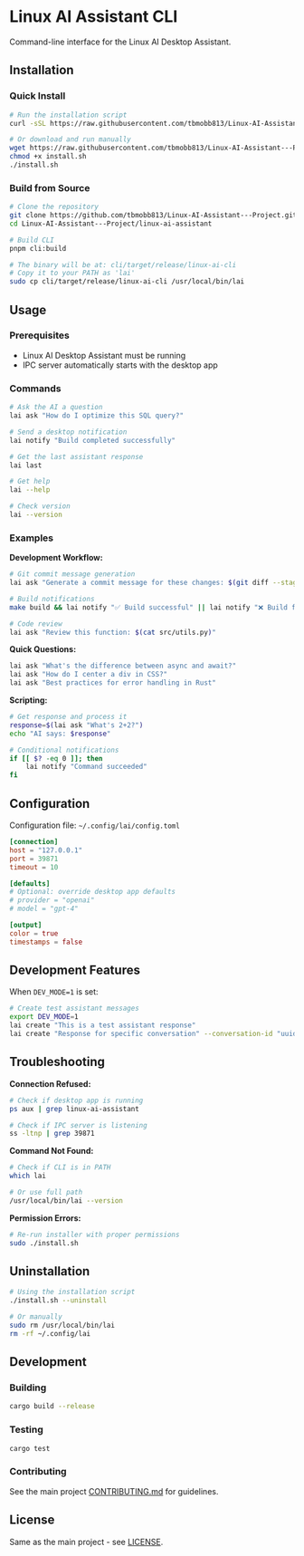 # Linux AI Assistant CLI

Command-line interface for the Linux AI Desktop Assistant.

## Installation

### Quick Install

```bash
# Run the installation script
curl -sSL https://raw.githubusercontent.com/tbmobb813/Linux-AI-Assistant---Project/main/linux-ai-assistant/cli/install.sh | bash

# Or download and run manually
wget https://raw.githubusercontent.com/tbmobb813/Linux-AI-Assistant---Project/main/linux-ai-assistant/cli/install.sh
chmod +x install.sh
./install.sh
```

### Build from Source

```bash
# Clone the repository
git clone https://github.com/tbmobb813/Linux-AI-Assistant---Project.git
cd Linux-AI-Assistant---Project/linux-ai-assistant

# Build CLI
pnpm cli:build

# The binary will be at: cli/target/release/linux-ai-cli
# Copy it to your PATH as 'lai'
sudo cp cli/target/release/linux-ai-cli /usr/local/bin/lai
```

## Usage

### Prerequisites

- Linux AI Desktop Assistant must be running
- IPC server automatically starts with the desktop app

### Commands

```bash
# Ask the AI a question
lai ask "How do I optimize this SQL query?"

# Send a desktop notification
lai notify "Build completed successfully"

# Get the last assistant response
lai last

# Get help
lai --help

# Check version
lai --version
```

### Examples

**Development Workflow:**

```bash
# Git commit message generation
lai ask "Generate a commit message for these changes: $(git diff --staged)"

# Build notifications
make build && lai notify "✅ Build successful" || lai notify "❌ Build failed"

# Code review
lai ask "Review this function: $(cat src/utils.py)"
```

**Quick Questions:**

```bash
lai ask "What's the difference between async and await?"
lai ask "How do I center a div in CSS?"
lai ask "Best practices for error handling in Rust"
```

**Scripting:**

```bash
# Get response and process it
response=$(lai ask "What's 2+2?")
echo "AI says: $response"

# Conditional notifications
if [[ $? -eq 0 ]]; then
    lai notify "Command succeeded"
fi
```

## Configuration

Configuration file: `~/.config/lai/config.toml`

```toml
[connection]
host = "127.0.0.1"
port = 39871
timeout = 10

[defaults]
# Optional: override desktop app defaults
# provider = "openai"
# model = "gpt-4"

[output]
color = true
timestamps = false
```

## Development Features

When `DEV_MODE=1` is set:

```bash
# Create test assistant messages
export DEV_MODE=1
lai create "This is a test assistant response"
lai create "Response for specific conversation" --conversation-id "uuid-here"
```

## Troubleshooting

**Connection Refused:**

```bash
# Check if desktop app is running
ps aux | grep linux-ai-assistant

# Check if IPC server is listening
ss -ltnp | grep 39871
```

**Command Not Found:**

```bash
# Check if CLI is in PATH
which lai

# Or use full path
/usr/local/bin/lai --version
```

**Permission Errors:**

```bash
# Re-run installer with proper permissions
sudo ./install.sh
```

## Uninstallation

```bash
# Using the installation script
./install.sh --uninstall

# Or manually
sudo rm /usr/local/bin/lai
rm -rf ~/.config/lai
```

## Development

### Building

```bash
cargo build --release
```

### Testing

```bash
cargo test
```

### Contributing

See the main project [CONTRIBUTING.md](../../CONTRIBUTING.md) for guidelines.

## License

Same as the main project - see [LICENSE](../../LICENSE).
